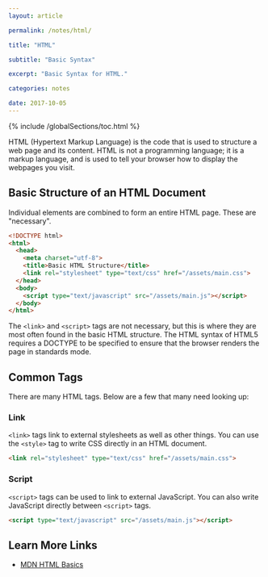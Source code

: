 ```yaml
---
layout: article

permalink: /notes/html/

title: "HTML"

subtitle: "Basic Syntax"

excerpt: "Basic Syntax for HTML."

categories: notes

date: 2017-10-05
---
```


{% include /globalSections/toc.html %}

HTML (Hypertext Markup Language) is the code that is used to structure a web page and its content. HTML is not a programming language; it is a markup language, and is used to tell your browser how to display the webpages you visit.

## Basic Structure of an HTML Document

Individual elements are combined to form an entire HTML page. These are "necessary".

```html
<!DOCTYPE html>
<html>
  <head>
    <meta charset="utf-8">
    <title>Basic HTML Structure</title>
    <link rel="stylesheet" type="text/css" href="/assets/main.css">
  </head>
  <body>
    <script type="text/javascript" src="/assets/main.js"></script>
  </body>
</html>
```

The `<link>` and `<script>` tags are not necessary, but this is where they are most often found in the basic HTML structure. The HTML syntax of HTML5 requires a DOCTYPE to be specified to ensure that the browser renders the page in standards mode.

## Common Tags

There are many HTML tags. Below are a few that many need looking up:

### Link

`<link>` tags link to external stylesheets as well as other things. You can use the `<style>` tag to write CSS directly in an HTML document.

```html
<link rel="stylesheet" type="text/css" href="/assets/main.css">
```

### Script

`<script>` tags can be used to link to external JavaScript. You can also write JavaScript directly between `<script>` tags.

```html
<script type="text/javascript" src="/assets/main.js"></script>
```

## Learn More Links

- [MDN HTML Basics](https://developer.mozilla.org/en-US/docs/Learn/Getting_started_with_the_web/HTML_basics)
